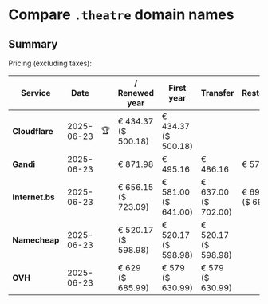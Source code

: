 # Compare `.theatre` domain names

## Summary

Pricing (excluding taxes):

| Service | Date |  | / Renewed year | First year | Transfer | Restoration |
|--|--|--|--|--|--|--|
| **Cloudflare** | 2025-06-23 | 🏆 | € 434.37<br>($ 500.18) | € 434.37<br>($ 500.18) |  |  |
| **Gandi** | 2025-06-23 |  | € 871.98 | € 495.16 | € 486.16 | € 571.04 |
| **Internet.bs** | 2025-06-23 |  | € 656.15<br>($ 723.09) | € 581.00<br>($ 641.00) | € 637.00<br>($ 702.00) | € 698.69<br>($ 691.19) |
| **Namecheap** | 2025-06-23 |  | € 520.17<br>($ 598.98) | € 520.17<br>($ 598.98) | € 520.17<br>($ 598.98) |  |
| **OVH** | 2025-06-23 |  | € 629<br>($ 685.99) | € 579<br>($ 630.99) | € 579<br>($ 630.99) |  |

